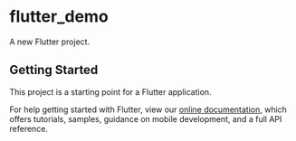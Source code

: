 # flutter_demo

A new Flutter project.

## Getting Started

This project is a starting point for a Flutter application.

For help getting started with Flutter, view our 
[online documentation](https://flutter.dev/docs), which offers tutorials, 
samples, guidance on mobile development, and a full API reference.
